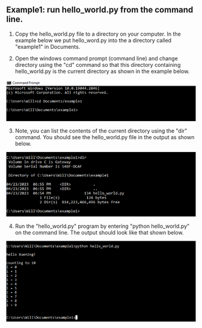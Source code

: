 ## Example1: run hello_world.py from the command line.

1. Copy the hello_world.py file to a directory on your computer. In the example
   below we put hello_word.py into the a directory called "example1" in
   Documents.  

2. Open the windows command prompt (command line) and change directory using
   the "cd" command so that this directory containing hello_world.py is the
   current directory as shown in the example below. 

![change_directory](images/change_directory.png)

3. Note, you can list the contents of the current directory using the "dir"
   command. You should see the hello_world.py file in the output as shown
   below. 

![run_dir_to_show_file](images/run_dir_to_show_file.png)

4. Run the "hello_world.py" program by entering "python hello_world.py" on the
   command line. The output should look like that shown below. 

![run_from_the_command_line](images/run_from_the_command_line.png)

